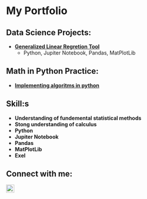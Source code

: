 <h1>My Portfolio 

<h2> Data Science Projects:</h2>

- <b>[Generalized Linear Regretion Tool](https://github.com/Nick-Petruccelli/Generalized-Linear-Regretion-Tool)</b>
  - Python, Jupiter Notebook, Pandas, MatPlotLib

<h2> Math in Python Practice:</h2>
  
  - <b>[Implementing algoritms in python]()
  
<h2>Skill:s</h2>

- Understanding of fundemental statistical methods
- Stong understanding of calculus
- Python
- Jupiter Notebook
- Pandas
- MatPlotLib
- Exel

<h2> Connect with me:</h2>

[<img align="left" alt="JoshMadakor | LinkedIn" width="22px" src="https://cdn.jsdelivr.net/npm/simple-icons@v3/icons/linkedin.svg" />][linkedin]

[linkedin]: https://linkedin.com/in/joshmadakor

<!--

Here are some ideas to get you started:

- 🔭 I’m currently working on ...
- 🌱 I’m currently learning ...
- 👯 I’m looking to collaborate on ...
- 🤔 I’m looking for help with ...
- 💬 Ask me about ...
- 📫 How to reach me: ...
- 😄 Pronouns: ...
- ⚡ Fun fact: ...
-->
